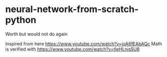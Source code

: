 # neural-network-from-scratch-python
Worth but would not do again

Inspired from here https://www.youtube.com/watch?v=joA6fEAbAQc
Math is verified with https://www.youtube.com/watch?v=tIeHLnjs5U8